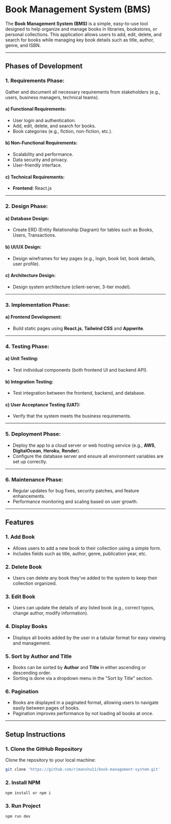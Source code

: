 # Book Management System (BMS)

The **Book Management System (BMS)** is a simple, easy-to-use tool designed to help organize and manage books in libraries, bookstores, or personal collections. This application allows users to add, edit, delete, and search for books while managing key book details such as title, author, genre, and ISBN.

---

## Phases of Development

### 1. Requirements Phase:

Gather and document all necessary requirements from stakeholders (e.g., users, business managers, technical teams).

#### a) Functional Requirements:
- User login and authentication.
- Add, edit, delete, and search for books.
- Book categories (e.g., fiction, non-fiction, etc.).

#### b) Non-Functional Requirements:
- Scalability and performance.
- Data security and privacy.
- User-friendly interface.

#### c) Technical Requirements:
- **Frontend**: React.js

---

### 2. Design Phase:

#### a) Database Design:
- Create ERD (Entity Relationship Diagram) for tables such as Books, Users, Transactions.

#### b) UI/UX Design:
- Design wireframes for key pages (e.g., login, book list, book details, user profile).

#### c) Architecture Design:
- Design system architecture (client-server, 3-tier model).

---

### 3. Implementation Phase:

#### a) Frontend Development:
- Build static pages using **React.js**, **Tailwind CSS** and **Appwrite**.

---

### 4. Testing Phase:

#### a) Unit Testing:
- Test individual components (both frontend UI and backend API).

#### b) Integration Testing:
- Test integration between the frontend, backend, and database.

#### c) User Acceptance Testing (UAT):
- Verify that the system meets the business requirements.

---

### 5. Deployment Phase:
- Deploy the app to a cloud server or web hosting service (e.g., **AWS**, **DigitalOcean**, **Heroku**, **Render**).
- Configure the database server and ensure all environment variables are set up correctly.

---

### 6. Maintenance Phase:
- Regular updates for bug fixes, security patches, and feature enhancements.
- Performance monitoring and scaling based on user growth.

---

## Features

### 1. Add Book
- Allows users to add a new book to their collection using a simple form.
- Includes fields such as title, author, genre, publication year, etc.

### 2. Delete Book
- Users can delete any book they’ve added to the system to keep their collection organized.

### 3. Edit Book
- Users can update the details of any listed book (e.g., correct typos, change author, modify information).

### 4. Display Books
- Displays all books added by the user in a tabular format for easy viewing and management.

### 5. Sort by Author and Title
- Books can be sorted by **Author** and **Title** in either ascending or descending order.
- Sorting is done via a dropdown menu in the "Sort by Title" section.

### 6. Pagination
- Books are displayed in a paginated format, allowing users to navigate easily between pages of books.
- Pagination improves performance by not loading all books at once.

---

## Setup Instructions

### 1. Clone the GitHub Repository
Clone the repository to your local machine:

```bash
git clone 'https://github.com/rimanshu11/book-management-system.git'
```

### 2. Install NPM
```
npm install or npm i
```

### 3. Run Project
```
npm run dev
```